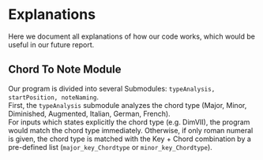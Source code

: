# Explanations  
Here we document all explanations of how our code works, which would be useful in our future report.

## Chord To Note Module
Our program is divided into several Submodules: `typeAnalysis, startPosition, noteNaming`.   
First, the `typeAnalysis` submodule analyzes the chord type (Major, Minor, Diminished, Augmented, Italian, German, French).    
For inputs which states explicitly the chord type (e.g. DimVII), the program would match the chord type immediately. Otherwise, if only roman numeral is given, the chord type is matched with the Key + Chord combination by a pre-defined list (`major_key_Chordtype` or `minor_key_Chordtype`).    


